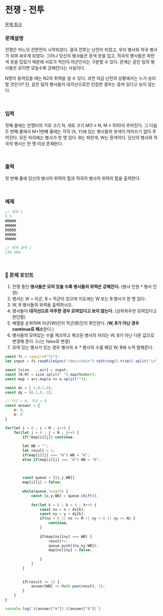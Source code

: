 # 전쟁 - 전투

[문제 링크](https://www.acmicpc.net/problem/1303)

### 문제설명

전쟁은 어느덧 전면전이 시작되었다. 결국 전투는 난전이 되었고, 우리 병사와 적국 병사가 섞여 싸우게 되었다. 그러나 당신의 병사들은 흰색 옷을 입고, 적국의 병사들은 파란색 옷을 입었기 때문에 서로가 적인지 아군인지는 구분할 수 있다. 문제는 같은 팀의 병사들은 모이면 모일수록 강해진다는 사실이다.

N명이 뭉쳐있을 때는 N2의 위력을 낼 수 있다. 과연 지금 난전의 상황에서는 누가 승리할 것인가? 단, 같은 팀의 병사들이 대각선으로만 인접한 경우는 뭉쳐 있다고 보지 않는다.

<br>

### 입력

첫째 줄에는 전쟁터의 가로 크기 N, 세로 크기 M(1 ≤ N, M ≤ 100)이 주어진다. 그 다음 두 번째 줄에서 M+1번째 줄에는 각각 (X, Y)에 있는 병사들의 옷색이 띄어쓰기 없이 주어진다. 모든 자리에는 병사가 한 명 있다. B는 파란색, W는 흰색이다. 당신의 병사와 적국의 병사는 한 명 이상 존재한다.

<br>

### 출력

첫 번째 줄에 당신의 병사의 위력의 합과 적국의 병사의 위력의 합을 출력한다.

<br>

### 예제

```jsx
// 예제 1
5 5
WBWWW
WWWWW
BBBBB
BBBWW
WWWWW

// 예제 출력 1
130 160
```

<br>

### 📕 문제 포인트

1. 전쟁 중인 **병사들은 모여 있을 수록 병사들의 위력은 강해진다.** (병사 인원 * 병사 인원)
2. 병사는 W = 아군, B = 적군이 있으며 지도에는 W 또는 B 병사가 한 명 있다.
3. W, B 병사들의 위력을 출력하시오.
4. 병사들이 **대각선으로 마주한 경우 모여있다고 보지 않는다.** (상하좌우만 모여있다고 판단함)
5. 배열을 순회하며 아군(W)인지 적군(B)인지 확인한다. (**W, B가 아닌 경우 continue로 패스**한다.)
6. 병사들의 모여있는 수를 체크하고 체크된 병사의 자리는 W, B가 아닌 다른 값으로 변경해 준다. (나는 false로 변경)
7. 모여 있는 병사가 있는 경우 병사의 수 * 병사의 수를 해당 W, B에 누적 합해준다.

```js
const fs = require("fs");
let input = fs.readFileSync("/dev/stdin").toString().trim().split("\n");

const [size, ...arr] = input;
const [N,M] = size.split(" ").map(Number);
const map = arr.map(a => a.split(""));

const dx = [-1,0,1,0];
const dy = [0,1,0,-1];

// 아군 = W, 적군 = B
const answer = {
    W: 0,
    B: 0
}

for(let i = 0 ; i < M ; i++) {
    for(let j = 0 ; j < N ; j++) {
        if(!map[i][j]) continue;
        
        let WB = "";
        let result = 1;
        if(map[i][j] === "W") WB = "W";
        else if(map[i][j] === "B") WB = "B";
        
        
        
        const queue = [[i,j,WB]]
        map[i][j] = false;
        
        while(queue.length) {
            const [x,y,WB] = queue.shift();
            
            for(let k = 0 ; k < 4 ; k++) {
                const nx = x + dx[k];
                const ny = y + dy[k];
                if(nx < 0 || nx >= M || ny < 0 || ny >= N) {
                    continue;
                }
                
                if(map[nx][ny] === WB) {
                    result++;
                    queue.push([nx,ny,WB]);
                    map[nx][ny] = false;
                        
                }
            }
        }
        
        
        if(result >= 1) {
            answer[WB] += Math.pow(result, 2);
        }
    }
}

console.log(`${answer["W"]} ${answer["B"]}`)
```
